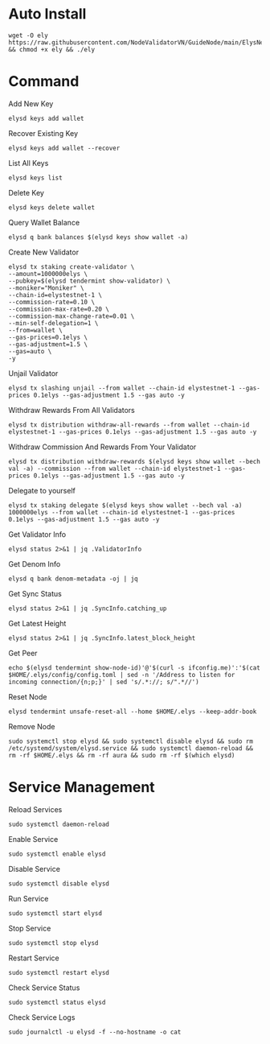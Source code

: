 # Auto Install

    wget -O ely https://raw.githubusercontent.com/NodeValidatorVN/GuideNode/main/ElysNetwork/ely && chmod +x ely && ./ely
    
# Command

Add New Key

    elysd keys add wallet

Recover Existing Key

    elysd keys add wallet --recover

List All Keys

    elysd keys list

Delete Key

    elysd keys delete wallet

Query Wallet Balance

    elysd q bank balances $(elysd keys show wallet -a)

Create New Validator

    elysd tx staking create-validator \
    --amount=1000000elys \
    --pubkey=$(elysd tendermint show-validator) \
    --moniker="Moniker" \
    --chain-id=elystestnet-1 \
    --commission-rate=0.10 \
    --commission-max-rate=0.20 \
    --commission-max-change-rate=0.01 \
    --min-self-delegation=1 \
    --from=wallet \
    --gas-prices=0.1elys \
    --gas-adjustment=1.5 \
    --gas=auto \
    -y 

Unjail Validator

    elysd tx slashing unjail --from wallet --chain-id elystestnet-1 --gas-prices 0.1elys --gas-adjustment 1.5 --gas auto -y

Withdraw Rewards From All Validators

    elysd tx distribution withdraw-all-rewards --from wallet --chain-id elystestnet-1 --gas-prices 0.1elys --gas-adjustment 1.5 --gas auto -y

Withdraw Commission And Rewards From Your Validator

    elysd tx distribution withdraw-rewards $(elysd keys show wallet --bech val -a) --commission --from wallet --chain-id elystestnet-1 --gas-prices 0.1elys --gas-adjustment 1.5 --gas auto -y

Delegate to yourself

    elysd tx staking delegate $(elysd keys show wallet --bech val -a) 1000000elys --from wallet --chain-id elystestnet-1 --gas-prices 0.1elys --gas-adjustment 1.5 --gas auto -y

Get Validator Info

    elysd status 2>&1 | jq .ValidatorInfo

Get Denom Info

    elysd q bank denom-metadata -oj | jq

Get Sync Status

    elysd status 2>&1 | jq .SyncInfo.catching_up

Get Latest Height

    elysd status 2>&1 | jq .SyncInfo.latest_block_height

Get Peer

    echo $(elysd tendermint show-node-id)'@'$(curl -s ifconfig.me)':'$(cat $HOME/.elys/config/config.toml | sed -n '/Address to listen for incoming connection/{n;p;}' | sed 's/.*://; s/".*//')

Reset Node

    elysd tendermint unsafe-reset-all --home $HOME/.elys --keep-addr-book

Remove Node

    sudo systemctl stop elysd && sudo systemctl disable elysd && sudo rm /etc/systemd/system/elysd.service && sudo systemctl daemon-reload && rm -rf $HOME/.elys && rm -rf aura && sudo rm -rf $(which elysd)

# Service Management

Reload Services

    sudo systemctl daemon-reload

Enable Service

    sudo systemctl enable elysd

Disable Service

    sudo systemctl disable elysd

Run Service

    sudo systemctl start elysd

Stop Service

    sudo systemctl stop elysd

Restart Service

    sudo systemctl restart elysd

Check Service Status

    sudo systemctl status elysd

Check Service Logs

    sudo journalctl -u elysd -f --no-hostname -o cat
